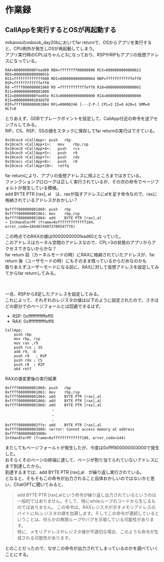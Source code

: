 # 作業録

## CallAppを実行するとOSが再起動する
mikanosのosbook_day20bにおいてfar returnで、OSからアプリを実行すると、CPU例外が発生しOSが再起動してしまう。\
アプリ実行時のCPLはちゃんと3になっており、RSPやRIPもアプリの仮想アドレスになっている。

```
RAX=0000000000fead60 RBX=ffffffff00000000 RCX=0000000000000023 RDX=000000000000001b
RSI=fffffffffffff000 RDI=0000000000000004 RBP=ffffffffffffeff0 RSP=ffffffffffffeff0
R8 =ffff800000001060 R9 =ffffffffffffeff8 R10=0000000000000001 R11=0000000000001000
R12=0000000000fee05e R13=0000009900000000 R14=0000000000000000 R15=00000000010ddd70
RIP=ffff800000001064 RFL=00000246 [---Z-P-] CPL=3 II=0 A20=1 SMM=0 HLT=0
```

とりあえず、GDBでブレークポイントを設定して、CallApp付近の命令を逆アセンブルしてみる。\
RIP、CS、RSP、SSの値をスタックに保存してfar returnの実行はできている。
```
0x10cec4 <CallApp>:	push   rbp
0x10cec5 <CallApp+1>:	mov    rbp,rsp
0x10cec8 <CallApp+4>:	push   rcx
0x10cec9 <CallApp+5>:	push   r9
0x10cecb <CallApp+7>:	push   rdx
0x10cecc <CallApp+8>:	push   r8
0x10cece <CallApp+10>:	retfq
```

far returnにより、アプリの仮想アドレスに飛ぶところまではきている。\
ファンクションプロローグは正しく実行されているが、その次の命令でページフォルトが発生している模様。\
add BYTE PTR [rax], al　は、raxが指すアドレスにalを足す命令なので、raxに格納されているアドレスがおかしい？
```
0xffff800000001060:	push   rbp
0xffff800000001061:	mov    rbp,rsp
0xffff800000001064:	add    BYTE PTR [rax],al
→ IntHandlerPF (frame=0xfffffffffffff104, error_code=18446744073709547776)
```

この時点でのRAXの値は0000000000fead60となっていた。\
このアドレスはカーネル空間のアドレスなので、CPL=3の状態のアプリからアクセスできないからかな？ \
far return 前（カーネルモードの時）にRAXに格納されていたアドレスが、far return 後（ユーザモードの時）にもそのまま残っているからだめなのかも \
取りあえずユーザーモードになる前に、RAXに対して仮想アドレスを設定してみてからfar returnしてみる。
</br>
</br>
</br>

一旦、RSPから8足したアドレスを設定してみる。\
これによって、それぞれのレジスタの値は以下のように設定されたので、さきほどの部分でのページフォールとは回避できるはず。
- RSP: 0xffffffffffffeff0
- RAX: 0xffffffffffffeff8



```
CallApp: 
    push rbp
    mov rbp, rsp
    mov rax ,r9
    push rcx ; SS
    add r9, -8
    push r9   ; RSP
    push rdx ; CS
    push r8  ; RIP
    o64 retf
```

RAXの値変更後の実行結果
```
0xffff800000001060:	push   rbp
0xffff800000001061:	mov    rbp,rsp
0xffff800000001064:	add    BYTE PTR [rax],al
0xffff800000001066:	add    BYTE PTR [rax],al
0xffff800000001068:	add    BYTE PTR [rax],al
                     ・
                     ・
                     ・
0xffff800000002ffe:	add    BYTE PTR [rax],al
0xffff800000003000:	<error: Cannot access memory at address 0xffff800000003000>
IntHandlerPF (frame=0xfffffffffffff100, error_code=144)
```

またしてもページフォールトが発生したが、今度は0xffff800000003000で発生した。　\
おそらくそのページの終端に達して、ページが割り当てられていないアドレスにまで到達したから。\
到達するまでは、add    BYTE PTR [rax],al　が繰り返し実行されている。\
となると、そもそもこの命令が出力されること自体おかしいのではないかと思い、ChatGPTに聞いてみると、

> add BYTE PTR [rax],alという命令が繰り返し出力されているというのは一般的ではありません。そして、特にwhileループのコードから生じるものではありません。
この命令は、RAXレジスタが示すメモリアドレスのバイトにALレジスタの値を加算します。そしてこの命令が連続しているということは、何らかの無限ループやバグを示唆している可能性があります。\
特に、メモリアドレスやレジスタ値が不適切な場合、このような命令が生成される可能性があります。

とのことだったので、なぜこの命令が出力されてしまっているのかを調べていくことにする。

